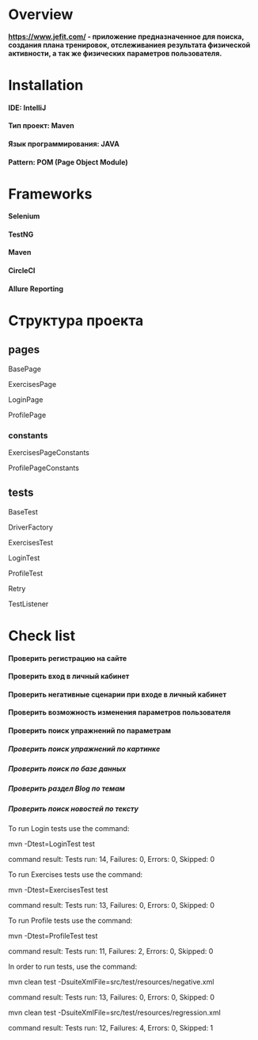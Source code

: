 # **Overview**

**https://www.jefit.com/ - приложение предназначенное для поиска, создания плана тренировок, 
отслеживаниея результата физической активности, а так же физических параметров пользователя.**

# **Installation**

#### IDE: IntelliJ

#### Тип проект: Maven

#### Язык программирования: JAVA

#### Pattern: POM (Page Object Module)

# **Frameworks**

#### Selenium

#### TestNG

#### Maven

#### CircleCI

#### Allure Reporting

# **Структура проекта**

## **pages**

BasePage

ExercisesPage

LoginPage

ProfilePage

### **constants**

ExercisesPageConstants

ProfilePageConstants

## **tests**

BaseTest

DriverFactory

ExercisesTest

LoginTest

ProfileTest

Retry

TestListener

# **Check list**

#### Проверить регистрацию на сайте

#### Проверить вход в личный кабинет

#### Проверить негативные сценарии при входе в личный кабинет

#### Проверить возможность изменения параметров пользователя

#### Проверить поиск упражнений по параметрам

##### Проверить поиск упражнений по картинке

##### Проверить поиск по базе данных

##### Проверить раздел Blog по темам

##### Проверить поиск новостей по тексту

To run Login tests use the command:

mvn -Dtest=LoginTest test

command result: Tests run: 14, Failures: 0, Errors: 0, Skipped: 0

To run Exercises tests use the command:

mvn -Dtest=ExercisesTest test

command result: Tests run: 13, Failures: 0, Errors: 0, Skipped: 0

To run Profile tests use the command:

mvn -Dtest=ProfileTest test

command result: Tests run: 11, Failures: 2, Errors: 0, Skipped: 0

In order to run tests, use the command:

mvn clean test -DsuiteXmlFile=src/test/resources/negative.xml

command result: Tests run: 13, Failures: 0, Errors: 0, Skipped: 0

mvn clean test -DsuiteXmlFile=src/test/resources/regression.xml

command result: Tests run: 12, Failures: 4, Errors: 0, Skipped: 1

